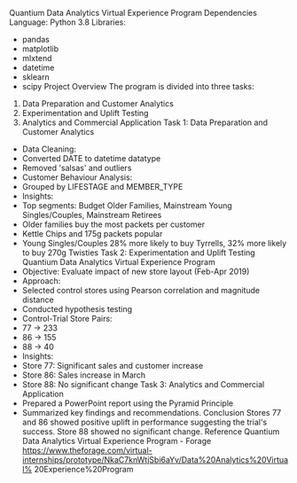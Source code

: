 Quantium Data Analytics Virtual Experience Program
Dependencies
Language: Python 3.8
Libraries:
- pandas
- matplotlib
- mlxtend
- datetime
- sklearn
- scipy
Project Overview
The program is divided into three tasks:
1. Data Preparation and Customer Analytics
2. Experimentation and Uplift Testing
3. Analytics and Commercial Application
Task 1: Data Preparation and Customer Analytics
- Data Cleaning:
 - Converted DATE to datetime datatype
 - Removed 'salsas' and outliers
- Customer Behaviour Analysis:
 - Grouped by LIFESTAGE and MEMBER_TYPE
- Insights:
 - Top segments: Budget Older Families, Mainstream Young Singles/Couples, Mainstream Retirees
 - Older families buy the most packets per customer
 - Kettle Chips and 175g packets popular
 - Young Singles/Couples 28% more likely to buy Tyrrells, 32% more likely to buy 270g Twisties
Task 2: Experimentation and Uplift Testing
Quantium Data Analytics Virtual Experience Program
- Objective: Evaluate impact of new store layout (Feb-Apr 2019)
- Approach:
 - Selected control stores using Pearson correlation and magnitude distance
 - Conducted hypothesis testing
- Control-Trial Store Pairs:
 - 77 -> 233
 - 86 -> 155
 - 88 -> 40
- Insights:
 - Store 77: Significant sales and customer increase
 - Store 86: Sales increase in March
 - Store 88: No significant change
Task 3: Analytics and Commercial Application
- Prepared a PowerPoint report using the Pyramid Principle
- Summarized key findings and recommendations.
Conclusion
Stores 77 and 86 showed positive uplift in performance suggesting the trial's success. Store 88 showed no
significant change.
Reference
Quantium Data Analytics Virtual Experience Program - Forage
https://www.theforage.com/virtual-internships/prototype/NkaC7knWtjSbi6aYv/Data%20Analytics%20Virtual%
20Experience%20Program
